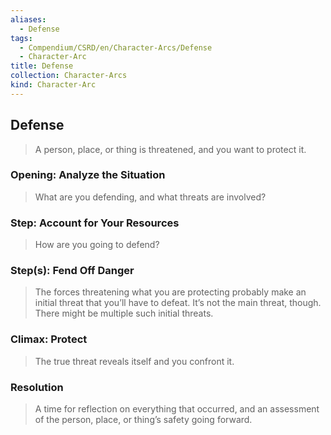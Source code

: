 ```yaml
---
aliases:
  - Defense
tags:
  - Compendium/CSRD/en/Character-Arcs/Defense
  - Character-Arc
title: Defense
collection: Character-Arcs
kind: Character-Arc
---
```

## Defense
>A person, place, or thing is threatened, and you want to protect it.
### Opening: Analyze the Situation 
>What are you defending, and what threats are involved?
### Step: Account for Your Resources 
>How are you going to defend?
### Step(s): Fend Off Danger
>The forces threatening what you are protecting probably make an initial threat that you’ll have to defeat. It’s not the main threat, though. There might be multiple such initial threats.
### Climax: Protect  
>The true threat reveals itself and you confront it. 
### Resolution 
>A time for reflection on everything that occurred, and an assessment of the person, place, or thing’s safety going forward.